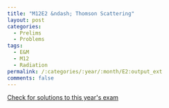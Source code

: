 ```yaml
---
title: "M12E2 &ndash; Thomson Scattering"
layout: post
categories:
  - Prelims
  - Problems
tags:
  - E&M
  - M12
  - Radiation
permalink: /:categories/:year/:month/E2:output_ext
comments: false
---
```

<object data="2012M2E.pdf" type="application/pdf" width="100%" height="500"></object>
<div class="message"><a href='https://princetonprelim.com/prelim/29/'>Check for solutions to this year's exam</a></div>